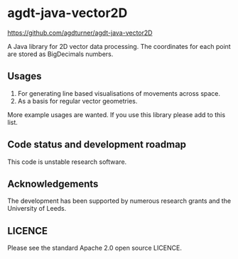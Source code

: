 # agdt-java-vector2D

https://github.com/agdturner/agdt-java-vector2D

A Java library for 2D vector data processing. The coordinates for each point are stored as BigDecimals numbers. 

## Usages
1. For generating line based visualisations of movements across space.
2. As a basis for regular vector geometries.

More example usages are wanted. If you use this library please add to this list.

## Code status and development roadmap
This code is unstable research software.

## Acknowledgements
The development has been supported by numerous research grants and the University of Leeds. 

## LICENCE
Please see the standard Apache 2.0 open source LICENCE.
